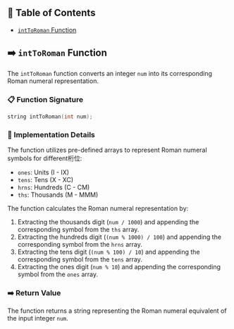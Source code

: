 ## 📑 Table of Contents

* [`intToRoman` Function](#inttoroman-function)


## ➡️ `intToRoman` Function

The `intToRoman` function converts an integer `num` into its corresponding Roman numeral representation.

### 📋 Function Signature

```cpp
string intToRoman(int num);
```

### 🔨 Implementation Details

The function utilizes pre-defined arrays to represent Roman numeral symbols for different桁位:

* `ones`:   Units (I - IX)
* `tens`:   Tens (X - XC)
* `hrns`:  Hundreds (C - CM)
* `ths`:    Thousands (M - MMM)

The function calculates the Roman numeral representation by:

1. Extracting the thousands digit (`num / 1000`) and appending the corresponding symbol from the `ths` array.
2. Extracting the hundreds digit (`(num % 1000) / 100`) and appending the corresponding symbol from the `hrns` array.
3. Extracting the tens digit (`(num % 100) / 10`) and appending the corresponding symbol from the `tens` array.
4. Extracting the ones digit (`num % 10`) and appending the corresponding symbol from the `ones` array.

### ➡️ Return Value

The function returns a string representing the Roman numeral equivalent of the input integer `num`.
